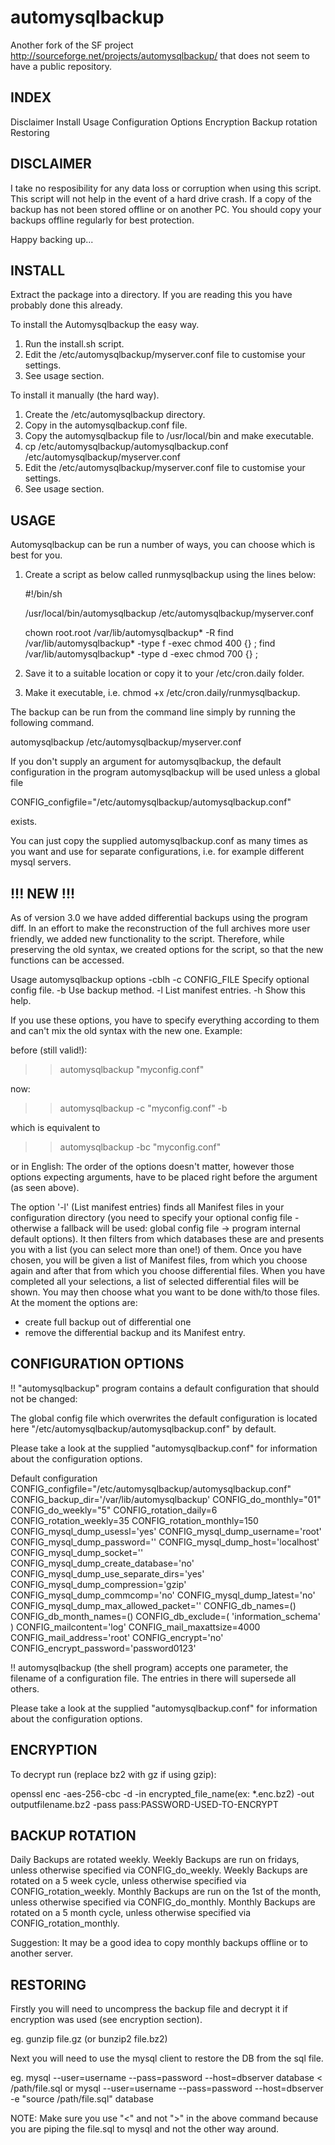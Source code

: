 automysqlbackup
===============

Another fork of the SF project http://sourceforge.net/projects/automysqlbackup/ that does not seem to have a public repository.

INDEX
-----
Disclaimer
Install
Usage
Configuration Options
Encryption
Backup rotation
Restoring

DISCLAIMER
----------
I take no resposibility for any data loss or corruption when using this script.
This script will not help in the event of a hard drive crash. If a copy of the
backup has not been stored offline or on another PC. You should copy your backups
offline regularly for best protection.

Happy backing up...

INSTALL
-------
Extract the package into a directory. If you are reading this you have probably done
this already.

To install the Automysqlbackup the easy way.
1. Run the install.sh script.
2. Edit the /etc/automysqlbackup/myserver.conf file to customise your settings.
3. See usage section.

To install it manually (the hard way).
1. Create the /etc/automysqlbackup directory.
2. Copy in the automysqlbackup.conf file.
3. Copy the automysqlbackup file to /usr/local/bin and make executable.
4. cp /etc/automysqlbackup/automysqlbackup.conf /etc/automysqlbackup/myserver.conf
5. Edit the /etc/automysqlbackup/myserver.conf file to customise your settings.
6. See usage section.

USAGE
-----

Automysqlbackup can be run a number of ways, you can choose which is best for you.

1. Create a script as below called runmysqlbackup using the lines below:

    \#!/bin/sh
    
    /usr/local/bin/automysqlbackup /etc/automysqlbackup/myserver.conf
    
    chown root.root /var/lib/automysqlbackup* -R
    find /var/lib/automysqlbackup* -type f -exec chmod 400 {} \;
    find /var/lib/automysqlbackup* -type d -exec chmod 700 {} \;

2. Save it to a suitable location or copy it to your /etc/cron.daily folder. 
3. Make it executable, i.e. chmod +x /etc/cron.daily/runmysqlbackup.

The backup can be run from the command line simply by running the following command.

  automysqlbackup /etc/automysqlbackup/myserver.conf

If you don't supply an argument for automysqlbackup, the default configuration
in the program automysqlbackup will be used unless a global file

  CONFIG_configfile="/etc/automysqlbackup/automysqlbackup.conf"

exists.

You can just copy the supplied automysqlbackup.conf as many times as you want
and use for separate configurations, i.e. for example different mysql servers.

!!! NEW !!!
-----------
As of version 3.0 we have added differential backups using the program diff. In an
effort to make the reconstruction of the full archives more user friendly, we
added new functionality to the script. Therefore, while preserving the old syntax,
we created options for the script, so that the new functions can be accessed.

Usage automysqlbackup options -cblh
-c CONFIG_FILE  Specify optional config file.
-b      Use backup method.
-l      List manifest entries.
-h      Show this help.

If you use these options, you have to specify everything according to them and can't
mix the old syntax with the new one. Example:

before (still valid!):

  >> automysqlbackup "myconfig.conf"

now:

  >> automysqlbackup -c "myconfig.conf" -b

which is equivalent to

  >> automysqlbackup -bc "myconfig.conf"

or in English: The order of the options doesn't matter, however those options expecting
arguments, have to be placed right before the argument (as seen above).

The option '-l' (List manifest entries) finds all Manifest files in your configuration
directory (you need to specify your optional config file - otherwise a fallback will be
used: global config file -> program internal default options). It then filters from which
databases these are and presents you with a list (you can select more than one!) of them.
Once you have chosen, you will be given a list of Manifest files, from which you choose
again and after that from which you choose differential files. When you have completed
all your selections, a list of selected differential files will be shown. You may then
choose what you want to be done with/to those files. At the moment the options are:
- create full backup out of differential one
- remove the differential backup and its Manifest entry.


CONFIGURATION OPTIONS
---------------------

!! "automysqlbackup" program contains a default configuration that should not be changed:

The global config file which overwrites the default configuration is located here
"/etc/automysqlbackup/automysqlbackup.conf" by default.

Please take a look at the supplied "automysqlbackup.conf" for information about the configuration options.

Default configuration
  CONFIG_configfile="/etc/automysqlbackup/automysqlbackup.conf"
  CONFIG_backup_dir='/var/lib/automysqlbackup'
  CONFIG_do_monthly="01"
  CONFIG_do_weekly="5"
  CONFIG_rotation_daily=6
  CONFIG_rotation_weekly=35
  CONFIG_rotation_monthly=150
  CONFIG_mysql_dump_usessl='yes'
  CONFIG_mysql_dump_username='root'
  CONFIG_mysql_dump_password=''
  CONFIG_mysql_dump_host='localhost'
  CONFIG_mysql_dump_socket=''
  CONFIG_mysql_dump_create_database='no'
  CONFIG_mysql_dump_use_separate_dirs='yes'
  CONFIG_mysql_dump_compression='gzip'
  CONFIG_mysql_dump_commcomp='no'
  CONFIG_mysql_dump_latest='no'
  CONFIG_mysql_dump_max_allowed_packet=''
  CONFIG_db_names=()
  CONFIG_db_month_names=()
  CONFIG_db_exclude=( 'information_schema' )
  CONFIG_mailcontent='log'
  CONFIG_mail_maxattsize=4000
  CONFIG_mail_address='root'
  CONFIG_encrypt='no'
  CONFIG_encrypt_password='password0123'

!! automysqlbackup (the shell program) accepts one parameter, the filename of a configuration file. The entries in there will supersede all others.

Please take a look at the supplied "automysqlbackup.conf" for information about the configuration options.

ENCRYPTION
----------

To decrypt run (replace bz2 with gz if using gzip):

openssl enc -aes-256-cbc -d -in encrypted_file_name(ex: *.enc.bz2) -out outputfilename.bz2 -pass pass:PASSWORD-USED-TO-ENCRYPT

BACKUP ROTATION
---------------

Daily Backups are rotated weekly.
Weekly Backups are run on fridays, unless otherwise specified via CONFIG_do_weekly.
Weekly Backups are rotated on a 5 week cycle, unless otherwise specified via CONFIG_rotation_weekly.
Monthly Backups are run on the 1st of the month, unless otherwise specified via CONFIG_do_monthly.
Monthly Backups are rotated on a 5 month cycle, unless otherwise specified via CONFIG_rotation_monthly.

Suggestion: It may be a good idea to copy monthly backups offline or to another server.

RESTORING
---------

Firstly you will need to uncompress the backup file and decrypt it if encryption was used (see encryption section).

eg.
gunzip file.gz (or bunzip2 file.bz2)

Next you will need to use the mysql client to restore the DB from the sql file.

eg.
  mysql --user=username --pass=password --host=dbserver database < /path/file.sql
or
  mysql --user=username --pass=password --host=dbserver -e "source /path/file.sql" database

NOTE: Make sure you use "<" and not ">" in the above command because you are piping the file.sql to mysql and not the other way around.
